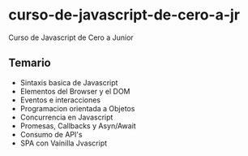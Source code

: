 # curso-de-javascript-de-cero-a-jr
Curso de Javascript de Cero a Junior

## Temario

* Sintaxis basica de Javascript
* Elementos del Browser y el DOM
* Eventos e interacciones
* Programacion orientada a Objetos
* Concurrencia en Javascript
* Promesas, Callbacks y Asyn/Await
* Consumo de API's
* SPA con Vainilla Jvascript
